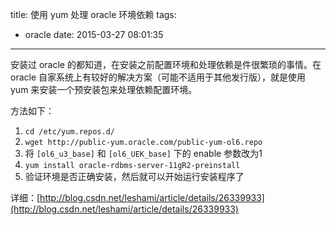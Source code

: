 title: 使用 yum 处理 oracle 环境依赖
tags:
  - oracle
date: 2015-03-27 08:01:35
---

 安装过 oracle 的都知道，在安装之前配置环境和处理依赖是件很繁琐的事情。在 oracle 自家系统上有较好的解决方案（可能不适用于其他发行版），就是使用 yum 来安装一个预安装包来处理依赖配置环境。

<a id="more"></a>

方法如下：

1.  `cd /etc/yum.repos.d/`
2.  `wget http://public-yum.oracle.com/public-yum-ol6.repo`
3.  将 `[ol6_u3_base]` 和 `[ol6_UEK_base]` 下的 enable 参数改为1
4.  `yum install oracle-rdbms-server-11gR2-preinstall`
5.  验证环境是否正确安装，然后就可以开始运行安装程序了

详细：[http://blog.csdn.net/leshami/article/details/26339933](http://blog.csdn.net/leshami/article/details/26339933)